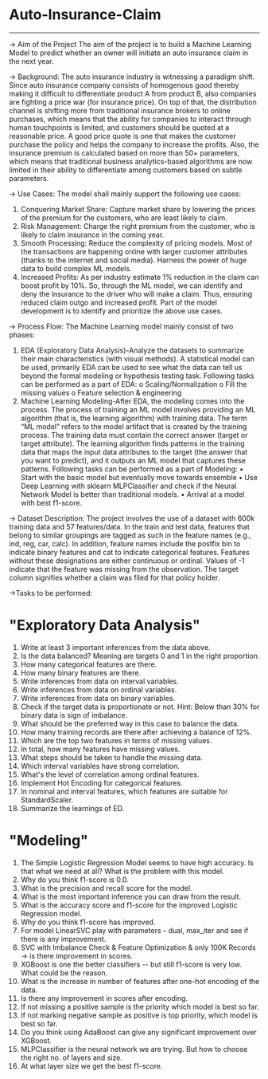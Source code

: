 # Auto-Insurance-Claim
------------------------------------------------------------------------------------------------------------------------------------------------------------------------
-> Aim of the Project
The aim of the project is to build a Machine Learning Model to predict whether an owner will initiate an auto insurance claim in the next year.

-> Background: 
The auto insurance industry is witnessing a paradigm shift. Since auto insurance company consists of homogenous good thereby making it difficult to differentiate product A from product B, also companies are fighting a price war (for insurance price). On top of that, the distribution channel is shifting more from traditional insurance brokers to online purchases, which means that the ability for companies to interact through human touchpoints is limited, and customers should be quoted at a reasonable price. A good price quote is one that makes the customer purchase the policy and helps the company to increase the profits. 
Also, the insurance premium is calculated based on more than 50+ parameters, which means that traditional business analytics-based algorithms are now limited in their ability to differentiate among customers based on subtle parameters.

-> Use Cases:
The model shall mainly support the following use cases:
1. Conquering Market Share: Capture market share by lowering the prices of the premium for the customers, who are least likely to claim.
2. Risk Management: Charge the right premium from the customer, who is likely to claim insurance in the coming year.
3. Smooth Processing: Reduce the complexity of pricing models. Most of the transactions are happening online with larger customer attributes (thanks to the internet and social media). Harness the power of huge data to build complex ML models.
4. Increased Profits: As per industry estimate 1% reduction in the claim can boost profit by 10%. So, through the ML model, we can identify and deny the insurance to the driver who will make a claim. Thus, ensuring reduced claim outgo and increased profit. Part of the model development is to identify and prioritize the above use cases.

-> Process Flow:
The Machine Learning model mainly consist of two phases: 
1. EDA (Exploratory Data Analysis)-Analyze the datasets to summarize their main characteristics (with visual methods). A statistical model can be used, primarily EDA can be used to see what the data can tell us beyond the formal modeling or hypothesis testing task. 
Following tasks can be performed as a part of EDA: 
o Scaling/Normalization 
o Fill the missing values 
o Feature selection & engineering
2. Machine Learning Modeling-After EDA, the modeling comes into the process. The process of training an ML model involves providing an ML algorithm (that is, the learning algorithm) with training data. The term “ML model” refers to the model artifact that is created by the training process. 
The training data must contain the correct answer (target or target attribute). The learning algorithm finds patterns in the training data that maps the input data attributes to the target (the answer that you want to predict), and it outputs an ML model that captures these patterns.
Following tasks can be performed as a part of Modeling:
• Start with the basic model but eventually move towards ensemble 
• Use Deep Learning with sklearn MLPClassifier and check if the Neural Network Model is better than traditional models.
• Arrival at a model with best f1-score.

-> Dataset Description:
The project involves the use of a dataset with 600k training data and 57 features/data. In the train and test data, features that belong to similar groupings are tagged as such in the feature names (e.g., ind, reg, car, calc). In addition, feature names include the postfix bin to indicate binary features and cat to indicate categorical features. Features without these designations are either continuous or ordinal. Values of -1 indicate that the feature was missing from the observation. The target column signifies whether a claim was filed for that policy holder.

->Tasks to be performed: 
# "Exploratory Data Analysis"
1. Write at least 3 important inferences from the data above.
2. Is the data balanced? Meaning are targets 0 and 1 in the right proportion. 
3. How many categorical features are there. 
4. How many binary features are there.
5. Write inferences from data on interval variables.
6. Write inferences from data on ordinal variables.
7. Write inferences from data on binary variables.
8. Check if the target data is proportionate or not. Hint: Below than 30% for binary data is sign of imbalance.
9. What should be the preferred way in this case to balance the data.
10. How many training records are there after achieving a balance of 12%.
11. Which are the top two features in terms of missing values.
12. In total, how many features have missing values.
13. What steps should be taken to handle the missing data.
14. Which interval variables have strong correlation.
15. What's the level of correlation among ordinal features.
16. Implement Hot Encoding for categorical features.
17. In nominal and interval features, which features are suitable for StandardScaler.
18. Summarize the learnings of ED.
# "Modeling"
1. The Simple Logistic Regression Model seems to have high accuracy. Is that what we need at all? What is the problem with this model. 
2. Why do you think f1-score is 0.0.
3. What is the precision and recall score for the model.
4. What is the most important inference you can draw from the result.
5. What is the accuracy score and f1-score for the improved Logistic Regression model. 
6. Why do you think f1-score has improved.
7. For model LinearSVC play with parameters – dual, max_iter and see if there is any improvement.
8. SVC with Imbalance Check & Feature Optimization & only 100K Records → is there improvement in scores.
9. XGBoost is one the better classifiers -- but still f1-score is very low. What could be the reason.
10. What is the increase in number of features after one-hot encoding of the data. 
11. Is there any improvement in scores after encoding.
12. If not missing a positive sample is the priority which model is best so far.
13. If not marking negative sample as positive is top priority, which model is best so far. 
14. Do you think using AdaBoost can give any significant improvement over XGBoost.
15. MLPClassifier is the neural network we are trying. But how to choose the right no. of layers and size.
16. At what layer size we get the best f1-score.
